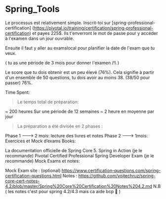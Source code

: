 # Spring_Tools
Le processus est relativement simple. 
Inscrit-toi sur [spring-professional-certification] (https://pivotal.io/training/certification/spring-professional-certification) et payes 225$. Ils t'enverront le mot de passe pour y accéder à l'examen dans un jour ouvrable.

Ensuite il faut y aller au examslocal pour planifier la date de l'exam que tu veux.

( tu as une période de 3 mois pour donner l'examen /!\ )

Le score que tu dois obtenir est un peu élevé (76%). Cela signifie à partir d'un ensemble de 50 questions, tu dois avoir au moins 38. (38/50 pour passer) 76%.

Time Spent:

> Le temps total de préparation:

~ 200 heures
Sur une période de 12 semaines
~ 2 heure en moyenne par jour
> La préparation a été divisée en 2 phases :

Phase 1 ---> 2 mois: lecture des livres et notes
Phase 2 ---> 1mois: Exercices et Mock d’exams
Books:

La documentation officielle de Spring Core 5.
Spring in Action (je le recommande)
Pivotal Certified Professional Spring Developer Exam (je le recommande)
Mock Exams et notes:

Mock Exam site : (optional) https://www.certification-questions.com/spring-certification-questions.html
Notes : https://github.com/vojtechruz/spring-core-cert-notes-4.2/blob/master/Spring%20Core%20Certification%20Notes%204.2.md
N.B ( les notes c'est pour spring 4.2/4.3 mais ca aide bcp 🙂 )
